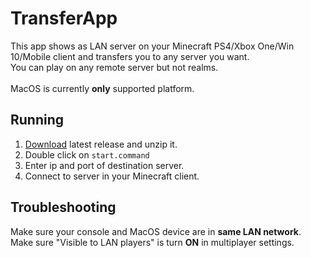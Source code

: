 # TransferApp
This app shows as LAN server on your Minecraft PS4/Xbox One/Win 10/Mobile client and transfers you to any server you want.<br>
You can play on any remote server but not realms.<br><br>
MacOS is currently __only__ supported platform.

## Running
1. [Download](https://github.com/Extollite/TransferApp/releases) latest release and unzip it.
2. Double click on `start.command`
3. Enter ip and port of destination server.
4. Connect to server in your Minecraft client.

## Troubleshooting
Make sure your console and MacOS device are in __same LAN network__.<br>
Make sure "Visible to LAN players" is turn __ON__ in multiplayer settings.
